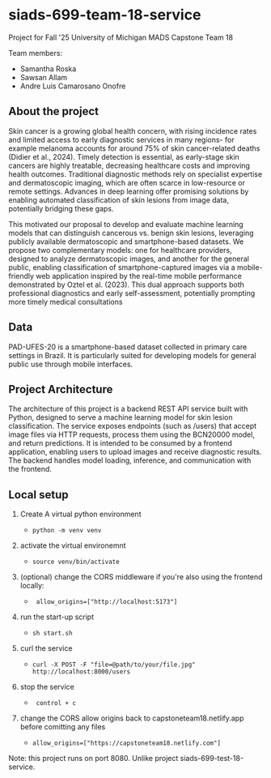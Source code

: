 # siads-699-team-18-service
Project for Fall '25 University of Michigan MADS Capstone Team 18

Team members:
- Samantha Roska
- Sawsan Allam
- Andre Luis Camarosano Onofre


## About the project
Skin cancer is a growing global health concern, with rising incidence rates and limited access to early diagnostic services in many regions- for example melanoma accounts for around 75% of skin cancer-related deaths (Didier et al., 2024). Timely detection is essential, as early-stage skin cancers are highly treatable, decreasing healthcare costs and improving health outcomes. Traditional diagnostic methods rely on specialist expertise and dermatoscopic imaging, which are often scarce in low-resource or remote settings. Advances in deep learning offer promising solutions by enabling automated classification of skin lesions from image data, potentially bridging these gaps. 

This motivated our proposal to develop and evaluate machine learning models that can distinguish cancerous vs. benign skin lesions, leveraging publicly available dermatoscopic and smartphone-based datasets. We propose two complementary models: one for healthcare providers, designed to analyze dermatoscopic images, and another for the general public, enabling classification of smartphone-captured images via a mobile-friendly web application inspired by the real-time mobile performance demonstrated by Oztel et al. (2023). This dual approach supports both professional diagnostics and early self-assessment, potentially prompting more timely medical consultations

## Data

PAD-UFES-20 is a smartphone-based dataset collected in primary care settings in Brazil. It is particularly suited for developing models for general public use through mobile interfaces.

## Project Architecture

The architecture of this project is a backend REST API service built with Python, designed to serve a machine learning model for skin lesion classification. The service exposes endpoints (such as /users) that accept image files via HTTP requests, process them using the BCN20000 model, and return predictions. It is intended to be consumed by a frontend application, enabling users to upload images and receive diagnostic results. The backend handles model loading, inference, and communication with the frontend.


## Local setup

1. Create A virtual python environment
    - `python -m venv venv `

2. activate the virtual environemnt 
    - `source venv/bin/activate`

3. (optional) change the CORS middleware if you're also using the frontend locally:
    - ` allow_origins=["http://localhost:5173"]`

4. run the start-up script
    - `sh start.sh`

5. curl the service
    - `curl -X POST -F "file=@path/to/your/file.jpg" http://localhost:8000/users`

6. stop the service
    - ` control + c`

7. change the CORS allow origins back to capstoneteam18.netlify.app before comitting any files
    - `allow_origins=["https://capstoneteam18.netlify.com"]`

Note: this project runs on port 8080. Unlike project siads-699-test-18-service.